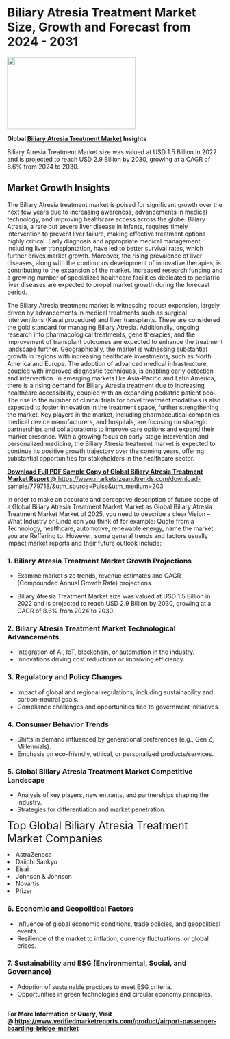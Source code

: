 <H1>Biliary Atresia Treatment Market Size, Growth and Forecast from 2024 - 2031</H1><img class="aligncenter size-medium wp-image-584254" src="https://thirdeyenews.in/wp-content/uploads/2024/09/Global-Market-Research-300x168.jpeg" alt="" width="300" height="168" /><p><strong>Global&nbsp;<a href="https://www.marketsizeandtrends.com/download-sample/779718/&amp;utm_source=Pulse&amp;utm_medium=203">Biliary Atresia Treatment Market</a> Insights</strong></p><p>Biliary Atresia Treatment Market size was valued at USD 1.5 Billion in 2022 and is projected to reach USD 2.9 Billion by 2030, growing at a CAGR of 8.6% from 2024 to 2030.</p><p><h2>Market Growth Insights</h2> <p>The Biliary Atresia treatment market is poised for significant growth over the next few years due to increasing awareness, advancements in medical technology, and improving healthcare access across the globe. Biliary Atresia, a rare but severe liver disease in infants, requires timely intervention to prevent liver failure, making effective treatment options highly critical. Early diagnosis and appropriate medical management, including liver transplantation, have led to better survival rates, which further drives market growth. Moreover, the rising prevalence of liver diseases, along with the continuous development of innovative therapies, is contributing to the expansion of the market. Increased research funding and a growing number of specialized healthcare facilities dedicated to pediatric liver diseases are expected to propel market growth during the forecast period.</p> <p><a href="#"></a></p> <p>The Biliary Atresia treatment market is witnessing robust expansion, largely driven by advancements in medical treatments such as surgical interventions (Kasai procedure) and liver transplants. These are considered the gold standard for managing Biliary Atresia. Additionally, ongoing research into pharmacological treatments, gene therapies, and the improvement of transplant outcomes are expected to enhance the treatment landscape further. Geographically, the market is witnessing substantial growth in regions with increasing healthcare investments, such as North America and Europe. The adoption of advanced medical infrastructure, coupled with improved diagnostic techniques, is enabling early detection and intervention. In emerging markets like Asia-Pacific and Latin America, there is a rising demand for Biliary Atresia treatment due to increasing healthcare accessibility, coupled with an expanding pediatric patient pool. The rise in the number of clinical trials for novel treatment modalities is also expected to foster innovation in the treatment space, further strengthening the market. Key players in the market, including pharmaceutical companies, medical device manufacturers, and hospitals, are focusing on strategic partnerships and collaborations to improve care options and expand their market presence. With a growing focus on early-stage intervention and personalized medicine, the Biliary Atresia treatment market is expected to continue its positive growth trajectory over the coming years, offering substantial opportunities for stakeholders in the healthcare sector.</p> <p><a href="#"></p><p><span class=""><strong>Download Full PDF Sample Copy of Global Biliary Atresia Treatment Market Report</strong> @ <a href="https://www.marketsizeandtrends.com/download-sample/779718/&amp;utm_source=Pulse&amp;utm_medium=203" target="_blank">https://www.marketsizeandtrends.com/download-sample/779718/&amp;utm_source=Pulse&amp;utm_medium=203</a></span></p><p>In order to make an accurate and perceptive description of future scope of a Global&nbsp;Biliary Atresia Treatment Market Market as Global&nbsp;Biliary Atresia Treatment Market Market of 2025, you need to describe a clear Vision &ndash; What Industry or Linda can you think of for example: Quote from a Technology, healthcare, automotive, renewable energy, name the market you are Reffering to. However, some general trends and factors usually impact market reports and their future outlook include:</p><h3>1.&nbsp;<strong>Biliary Atresia Treatment Market Growth Projections</strong></h3><ul><li>Examine market size trends, revenue estimates and CAGR (Compounded Annual Growth Rate) projections.</li><li><p>Biliary Atresia Treatment Market size was valued at USD 1.5 Billion in 2022 and is projected to reach USD 2.9 Billion by 2030, growing at a CAGR of 8.6% from 2024 to 2030.</p></li></ul><h3>2.&nbsp;<strong>Biliary Atresia Treatment Market Technological Advancements</strong></h3><ul><li>Integration of AI, IoT, blockchain, or automation in the industry.</li><li>Innovations driving cost reductions or improving efficiency.</li></ul><h3>3.&nbsp;<strong>Regulatory and Policy Changes</strong></h3><ul><li>Impact of global and regional regulations, including sustainability and carbon-neutral goals.</li><li>Compliance challenges and opportunities tied to government initiatives.</li></ul><h3>4.&nbsp;<strong>Consumer Behavior Trends</strong></h3><ul><li>Shifts in demand influenced by generational preferences (e.g., Gen Z, Millennials).</li><li>Emphasis on eco-friendly, ethical, or personalized products/services.</li></ul><h3>5.&nbsp;<strong>Global Biliary Atresia Treatment Market Competitive Landscape</strong></h3><ul><li>Analysis of key players, new entrants, and partnerships shaping the industry.</li><li>Strategies for differentiation and market penetration.</li></ul><p data-pm-slice="1 1 []"><span style="color: inherit; font-family: inherit; font-size: 25px;">Top Global Biliary Atresia Treatment Market Companies</span></p><div class="" data-test-id=""><p><li>AstraZeneca</li><li> Daiichi Sankyo</li><li> Eisai</li><li> Johnson & Johnson</li><li> Novartis</li><li> Pfizer</li></p></div><h3>6.&nbsp;<strong>Economic and Geopolitical Factors</strong></h3><ul><li>Influence of global economic conditions, trade policies, and geopolitical events.</li><li>Resilience of the market to inflation, currency fluctuations, or global crises.</li></ul><h3>7.&nbsp;<strong>Sustainability and ESG (Environmental, Social, and Governance)</strong></h3><ul><li>Adoption of sustainable practices to meet ESG criteria.</li><li>Opportunities in green technologies and circular economy principles.</li></ul><h2><strong style="font-size: 14px;">For More Information or Query, Visit @&nbsp;</strong><a style="background-color: #ffffff; font-size: 14px;" href="https://www.marketsizeandtrends.com/report/biliary-atresia-treatment-market/" target="_blank">https://www.verifiedmarketreports.com/product/airport-passenger-boarding-bridge-market</a></h2>
